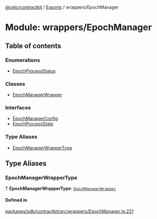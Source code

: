 [@celo/contractkit](../README.md) / [Exports](../modules.md) / wrappers/EpochManager

# Module: wrappers/EpochManager

## Table of contents

### Enumerations

- [EpochProcessStatus](../enums/wrappers_EpochManager.EpochProcessStatus.md)

### Classes

- [EpochManagerWrapper](../classes/wrappers_EpochManager.EpochManagerWrapper.md)

### Interfaces

- [EpochManagerConfig](../interfaces/wrappers_EpochManager.EpochManagerConfig.md)
- [EpochProcessState](../interfaces/wrappers_EpochManager.EpochProcessState.md)

### Type Aliases

- [EpochManagerWrapperType](wrappers_EpochManager.md#epochmanagerwrappertype)

## Type Aliases

### EpochManagerWrapperType

Ƭ **EpochManagerWrapperType**: [`EpochManagerWrapper`](../classes/wrappers_EpochManager.EpochManagerWrapper.md)

#### Defined in

[packages/sdk/contractkit/src/wrappers/EpochManager.ts:221](https://github.com/celo-org/developer-tooling/blob/master/packages/sdk/contractkit/src/wrappers/EpochManager.ts#L221)
